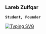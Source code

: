 ### Lareb Zulfqar
**`Student, Founder`**

[![Typing SVG](https://readme-typing-svg.demolab.com?font=Fira+Code&pause=1000&width=510&lines=Living+and+growing+a+little+more+every+day)](https://git.io/typing-svg)

<!-- Basic thing about me, what do they need to know about me? can i do the job? will i be happy doing the job? will i get along with the team? -->

<!-- <h3 align="left">More about me:</h3>
<p align="left">
<a href="https://www.linkedin.com/in/zulfqar-lareb-bibi" target="blank"><img align="center" src="https://raw.githubusercontent.com/rahuldkjain/github-profile-readme-generator/master/src/images/icons/Social/linked-in-alt.svg" alt="lareb bibi zulfqar" height="30" width="40" /></a>
<a href="https://www.leetcode.com/zlareb" target="blank"><img align="center" src="https://raw.githubusercontent.com/rahuldkjain/github-profile-readme-generator/master/src/images/icons/Social/leet-code.svg" alt="zlareb" height="30" width="40" /></a>
</p> -->

<!-- <details>
 <summary><h3>👨‍💻 Lareb's Coding Journey</h3></summary>
  prob solving + fin hub = blabla -->

<!--
**zlareb/zlareb** is a ✨ _special_ ✨ repository because its `README.md` (this file) appears on your GitHub profile.

Here are some ideas to get you started:

- 🔭 I’m currently working on ...
- 🌱 I’m currently learning ...
- 👯 I’m looking to collaborate on ...
- 🤔 I’m looking for help with ...
- 💬 Ask me about ...
- 📫 How to reach me: ...
- 😄 Pronouns: ...
- ⚡ Fun fact: ...
-->
